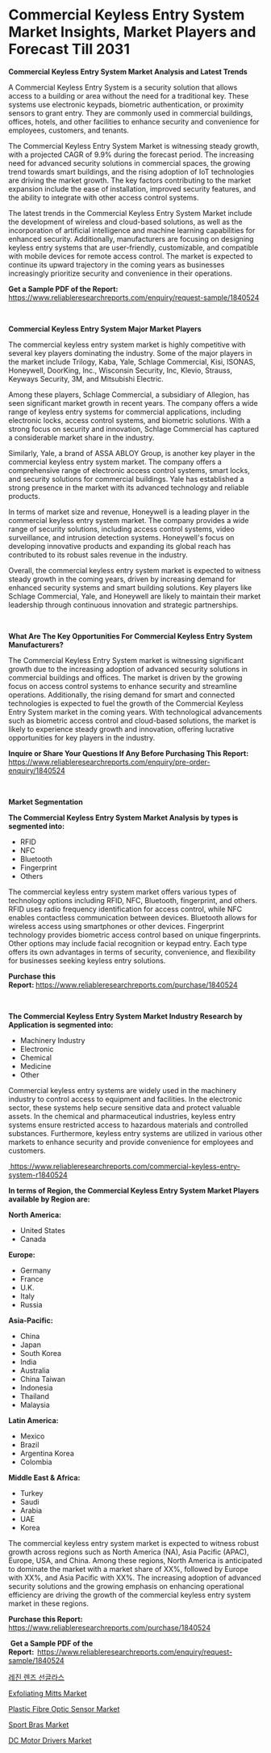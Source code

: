 <p><h1>Commercial Keyless Entry System Market Insights, Market Players and Forecast Till 2031</h1></p><p><strong>Commercial Keyless Entry System Market Analysis and Latest Trends</strong></p>
<p><p>A Commercial Keyless Entry System is a security solution that allows access to a building or area without the need for a traditional key. These systems use electronic keypads, biometric authentication, or proximity sensors to grant entry. They are commonly used in commercial buildings, offices, hotels, and other facilities to enhance security and convenience for employees, customers, and tenants.</p><p>The Commercial Keyless Entry System Market is witnessing steady growth, with a projected CAGR of 9.9% during the forecast period. The increasing need for advanced security solutions in commercial spaces, the growing trend towards smart buildings, and the rising adoption of IoT technologies are driving the market growth. The key factors contributing to the market expansion include the ease of installation, improved security features, and the ability to integrate with other access control systems.</p><p>The latest trends in the Commercial Keyless Entry System Market include the development of wireless and cloud-based solutions, as well as the incorporation of artificial intelligence and machine learning capabilities for enhanced security. Additionally, manufacturers are focusing on designing keyless entry systems that are user-friendly, customizable, and compatible with mobile devices for remote access control. The market is expected to continue its upward trajectory in the coming years as businesses increasingly prioritize security and convenience in their operations.</p></p>
<p><strong>Get a Sample PDF of the Report:&nbsp;</strong> <a href="https://www.reliableresearchreports.com/enquiry/request-sample/1840524">https://www.reliableresearchreports.com/enquiry/request-sample/1840524</a></p>
<p>&nbsp;</p>
<p><strong>Commercial Keyless Entry System Major Market Players</strong></p>
<p><p>The commercial keyless entry system market is highly competitive with several key players dominating the industry. Some of the major players in the market include Trilogy, Kaba, Yale, Schlage Commercial, Kisi, ISONAS, Honeywell, DoorKing, Inc., Wisconsin Security, Inc, Klevio, Strauss, Keyways Security, 3M, and Mitsubishi Electric.</p><p>Among these players, Schlage Commercial, a subsidiary of Allegion, has seen significant market growth in recent years. The company offers a wide range of keyless entry systems for commercial applications, including electronic locks, access control systems, and biometric solutions. With a strong focus on security and innovation, Schlage Commercial has captured a considerable market share in the industry.</p><p>Similarly, Yale, a brand of ASSA ABLOY Group, is another key player in the commercial keyless entry system market. The company offers a comprehensive range of electronic access control systems, smart locks, and security solutions for commercial buildings. Yale has established a strong presence in the market with its advanced technology and reliable products.</p><p>In terms of market size and revenue, Honeywell is a leading player in the commercial keyless entry system market. The company provides a wide range of security solutions, including access control systems, video surveillance, and intrusion detection systems. Honeywell's focus on developing innovative products and expanding its global reach has contributed to its robust sales revenue in the industry.</p><p>Overall, the commercial keyless entry system market is expected to witness steady growth in the coming years, driven by increasing demand for enhanced security systems and smart building solutions. Key players like Schlage Commercial, Yale, and Honeywell are likely to maintain their market leadership through continuous innovation and strategic partnerships.</p></p>
<p>&nbsp;</p>
<p><strong>What Are The Key Opportunities For Commercial Keyless Entry System Manufacturers?</strong></p>
<p><p>The Commercial Keyless Entry System market is witnessing significant growth due to the increasing adoption of advanced security solutions in commercial buildings and offices. The market is driven by the growing focus on access control systems to enhance security and streamline operations. Additionally, the rising demand for smart and connected technologies is expected to fuel the growth of the Commercial Keyless Entry System market in the coming years. With technological advancements such as biometric access control and cloud-based solutions, the market is likely to experience steady growth and innovation, offering lucrative opportunities for key players in the industry.</p></p>
<p><strong>Inquire or Share Your Questions If Any Before Purchasing This Report:</strong> <a href="https://www.reliableresearchreports.com/enquiry/pre-order-enquiry/1840524">https://www.reliableresearchreports.com/enquiry/pre-order-enquiry/1840524</a></p>
<p>&nbsp;</p>
<p><strong>Market Segmentation</strong></p>
<p><strong>The Commercial Keyless Entry System Market Analysis by types is segmented into:</strong></p>
<p><ul><li>RFID</li><li>NFC</li><li>Bluetooth</li><li>Fingerprint</li><li>Others</li></ul></p>
<p><p>The commercial keyless entry system market offers various types of technology options including RFID, NFC, Bluetooth, fingerprint, and others. RFID uses radio frequency identification for access control, while NFC enables contactless communication between devices. Bluetooth allows for wireless access using smartphones or other devices. Fingerprint technology provides biometric access control based on unique fingerprints. Other options may include facial recognition or keypad entry. Each type offers its own advantages in terms of security, convenience, and flexibility for businesses seeking keyless entry solutions.</p></p>
<p><strong>Purchase this Report:&nbsp;</strong><a href="https://www.reliableresearchreports.com/purchase/1840524">https://www.reliableresearchreports.com/purchase/1840524</a></p>
<p>&nbsp;</p>
<p><strong>The Commercial Keyless Entry System Market Industry Research by Application is segmented into:</strong></p>
<p><ul><li>Machinery Industry</li><li>Electronic</li><li>Chemical</li><li>Medicine</li><li>Other</li></ul></p>
<p><p>Commercial keyless entry systems are widely used in the machinery industry to control access to equipment and facilities. In the electronic sector, these systems help secure sensitive data and protect valuable assets. In the chemical and pharmaceutical industries, keyless entry systems ensure restricted access to hazardous materials and controlled substances. Furthermore, keyless entry systems are utilized in various other markets to enhance security and provide convenience for employees and customers.</p></p>
<p><a href="https://www.reliableresearchreports.com/commercial-keyless-entry-system-r1840524">&nbsp;https://www.reliableresearchreports.com/commercial-keyless-entry-system-r1840524</a></p>
<p><strong>In terms of Region, the Commercial Keyless Entry System Market Players available by Region are:</strong></p>
<p>
    <p> <strong> North America: </strong>
        <ul>
            <li>United States</li>
            <li>Canada</li>
        </ul>
        </p> 
    <p> <strong> Europe: </strong>
        <ul>
            <li>Germany</li>
            <li>France</li>
            <li>U.K.</li>
            <li>Italy</li>
            <li>Russia</li>
        </ul>
        </p> 
    <p> <strong> Asia-Pacific: </strong>
        <ul>
            <li>China</li>
            <li>Japan</li>
            <li>South Korea</li>
            <li>India</li>
            <li>Australia</li>
            <li>China Taiwan</li>
            <li>Indonesia</li>
            <li>Thailand</li>
            <li>Malaysia</li>
        </ul>
        </p> 
    <p> <strong> Latin America: </strong>
        <ul>
            <li>Mexico</li>
            <li>Brazil</li>
            <li>Argentina Korea</li>
            <li>Colombia</li>
        </ul>
        </p> 
    <p> <strong> Middle East & Africa: </strong>
        <ul>
            <li>Turkey</li>
            <li>Saudi</li>
            <li>Arabia</li>
            <li>UAE</li>
            <li>Korea</li>
        </ul>
    </p>
    </p>
<p><p>The commercial keyless entry system market is expected to witness robust growth across regions such as North America (NA), Asia Pacific (APAC), Europe, USA, and China. Among these regions, North America is anticipated to dominate the market with a market share of XX%, followed by Europe with XX%, and Asia Pacific with XX%. The increasing adoption of advanced security solutions and the growing emphasis on enhancing operational efficiency are driving the growth of the commercial keyless entry system market in these regions.</p></p>
<p><strong>Purchase this Report: </strong><a href="https://www.reliableresearchreports.com/purchase/1840524">https://www.reliableresearchreports.com/purchase/1840524</a></p>
<p>&nbsp;<strong>Get a Sample PDF of the Report:&nbsp;&nbsp;</strong><a href="https://www.reliableresearchreports.com/enquiry/request-sample/1840524">https://www.reliableresearchreports.com/enquiry/request-sample/1840524</a></p>
<p><strong></strong></p>
<p><p><a href="https://medium.com/@kelvinfeenrey98677/%EA%B8%80%EB%A1%9C%EB%B2%8C-%EC%88%98%EC%A7%80-%EB%A0%8C%EC%A6%88-%EC%84%A0%EA%B8%80%EB%9D%BC%EC%8A%A4-%EC%8B%9C%EC%9E%A5-%ED%98%84%ED%99%A9-2024-2031-%EB%B0%8F-%EC%A7%80%EC%97%AD-%EC%A0%9C%ED%92%88-%EB%B0%8F-%EC%B5%9C%EC%A2%85-%EC%82%AC%EC%9A%A9%EC%97%90-%EB%8C%80%ED%95%9C-%EC%98%88%EC%B8%A1-379c5945ec68">레진 렌즈 선글라스</a></p><p><a href="https://github.com/nafiafirdania/Market-Research-Report-List-1/blob/main/exfoliating-mitts-market.md">Exfoliating Mitts Market</a></p><p><a href="https://medium.com/@kair.irfan6/plastic-fibre-optic-sensor-market-overview-global-market-trends-and-future-prospects-from-2024-to-140eef1acf9f">Plastic Fibre Optic Sensor Market</a></p><p><a href="https://github.com/faisalayoob601/Market-Research-Report-List-1/blob/main/sport-bras-market.md">Sport Bras Market</a></p><p><a href="https://medium.com/@rebecca.smith5467/global-dc-motor-drivers-market-share-and-growth-opportunities-and-market-size-growing-with-a-cagr-0747b0c318f0">DC Motor Drivers Market</a></p></p>